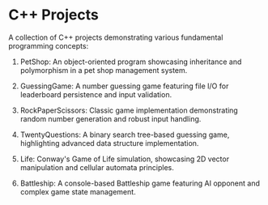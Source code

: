 # C++ Projects

A collection of C++ projects demonstrating various fundamental programming concepts:

1. PetShop: An object-oriented program showcasing inheritance and polymorphism in a pet shop management system.

2. GuessingGame: A number guessing game featuring file I/O for leaderboard persistence and input validation.

3. RockPaperScissors: Classic game implementation demonstrating random number generation and robust input handling.

4. TwentyQuestions: A binary search tree-based guessing game, highlighting advanced data structure implementation.

5. Life: Conway's Game of Life simulation, showcasing 2D vector manipulation and cellular automata principles.

6. Battleship: A console-based Battleship game featuring AI opponent and complex game state management.
